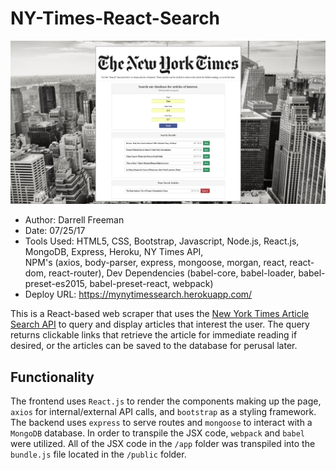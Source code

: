 # NY-Times-React-Search

![NY Times Article Search](/public/images/screenshot.png)
- Author:  Darrell Freeman
- Date: 07/25/17
- Tools Used:  HTML5, CSS, Bootstrap, Javascript, Node.js, React.js, MongoDB, Express, Heroku, NY Times API,           
NPM's (axios, body-parser, express, mongoose, morgan, react, react-dom, react-router), Dev Dependencies (babel-core, babel-loader, babel-preset-es2015, babel-preset-react, webpack)
- Deploy URL:  https://mynytimessearch.herokuapp.com/

This is a React-based web scraper that uses the [New York Times Article Search API](http://developer.nytimes.com/) to query and display articles that interest the user.  The query returns clickable links that retrieve the article for immediate reading if desired, or the articles can be saved to the database for perusal later.    

## Functionality
The frontend uses `React.js` to render the components making up the page, `axios` for internal/external API calls, and `bootstrap` as a styling framework.  The backend uses `express` to serve routes and `mongoose` to interact with a `MongoDB` database.  In order to transpile the JSX code, `webpack` and `babel` were utilized.  All of the JSX  code in the `/app` folder was transpiled into the `bundle.js` file located in the `/public` folder.

